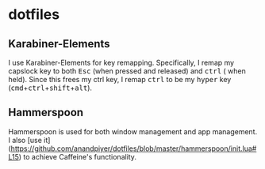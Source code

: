 # dotfiles

## Karabiner-Elements
I use Karabiner-Elements for key remapping. Specifically, I remap my capslock key to both <kbd>Esc</kbd> (when pressed and released) and <kbd>ctrl</kbd> ( when held). Since this frees my ctrl key, I remap <kbd>ctrl</kbd> to be my <kbd>hyper</kbd> key (<kbd>cmd</kbd>+<kbd>ctrl</kbd>+<kbd>shift</kbd>+<kbd>alt</kbd>).

## Hammerspoon
Hammerspoon is used for both window management and app management. I also [use it] (https://github.com/anandpiyer/dotfiles/blob/master/hammerspoon/init.lua#L15) to achieve Caffeine's functionality.


